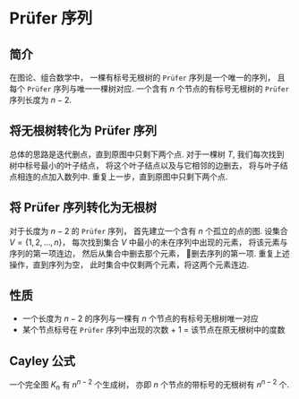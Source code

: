 # Prüfer 序列

## 简介

在图论、组合数学中，
一棵有标号无根树的 `Prüfer` 序列是一个唯一的序列，
且每个 `Prüfer` 序列与唯一一棵树对应.
一个含有 $n$ 个节点的有标号无根树的 `Prüfer` 序列长度为 $n - 2$.

## 将无根树转化为 Prüfer 序列

总体的思路是迭代删点，直到原图中只剩下两个点.
对于一棵树 $T$,
我们每次找到树中标号最小的叶子结点，
将这个叶子结点以及与它相邻的边删去，
将与叶子结点相连的点加入数列中.
重复上一步，直到原图中只剩下两个点.

## 将 Prüfer 序列转化为无根树

对于长度为 $n-2$ 的 `Prüfer` 序列，
首先建立一个含有 $n$ 个孤立的点的图.
设集合 $V = \{1,2,\dots,n\}$，
每次找到集合 $V$ 中最小的未在序列中出现的元素，
将该元素与序列的第一项连边，
然后从集合中删去那个元素，
删去序列的第一项.
重复上述操作，直到序列为空，
此时集合中仅剩两个元素，将这两个元素连边.

## 性质
* 一个长度为 $n-2$ 的序列与一棵有 $n$ 个节点的有标号无根树唯一对应
* 某个节点标号在 `Prüfer` 序列中出现的次数 + 1 = 该节点在原无根树中的度数

## Cayley 公式

一个完全图 $K_n$ 有 $n^{n-2}$ 个生成树，
亦即 $n$ 个节点的带标号的无根树有 $n^{n-2}$ 个.
